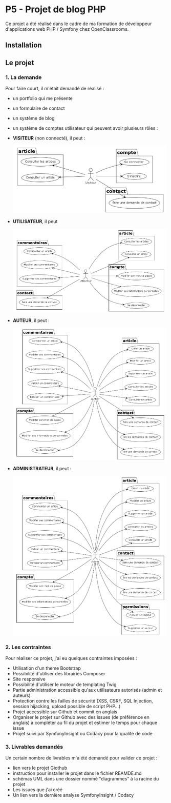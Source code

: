 # P5 - Projet de blog PHP

Ce projet a été réalisé dans le cadre de ma formation de développeur 
d'applications web PHP / Symfony chez OpenClassrooms.

## Installation

## Le projet

### 1. La demande
Pour faire court, il m'était demandé de réalisé : 
-   un portfolio qui me présente
-   un formulaire de contact
-   un système de blog
-   un système de comptes utilisateur qui peuvent avoir plusieurs rôles :
-   **VISITEUR** (non connecté), il peut :
  
    <img alt="Visitor Usecase" src="docs\Images\Usecases\usecase-visitor.png"/>
-   **UTILISATEUR**, il peut
  
    <img alt="Visitor Usecase" src="docs\Images\Usecases\usecase-user.png"/>
-   **AUTEUR**, il peut :
  
    <img alt="Visitor Usecase" src="docs\Images\Usecases\usecase-author.png"/>
-   **ADMINISTRATEUR**, il peut :
  
    <img alt="Visitor Usecase" src="docs\Images\Usecases\usecase-admin.png"/>

### 2. Les contraintes
Pour réaliser ce projet, j'ai eu quelques contraintes imposées :
-   Utilisation d'un thème Bootstrap
-   Possibilité d'utiliser des librairies Composer
-   Site responsive
-   Possibilité d'utiliser le moteur de templating Twig
-   Partie administration accessible qu'aux utilisateurs autorisés (admin et auteurs)
-   Protection contre les failles de sécurité (XSS, CSRF, SQL Injection, session hijacking, 
upload possible de script PHP…)
-   Projet accessible sur Github et commit en anglais
-   Organiser le projet sur Github avec des issues (de préférence en anglais) à compléter au fil 
du projet et estimer le temps pour chaque issue
-   Projet suivi par SymfonyInsight ou Codacy pour la qualité de code

### 3. Livrables demandés
Un certain nombre de livrables m'a été demandé pour valider ce projet :
-   lien vers le projet Giothub
-   instruction pour installer le projet dans le fichier REAMDE.md
-   schémas UML dans une dossier nommé "diagrammes" à la racine du projet
-   Les issues que j'ai créé
-   Un lien vers la dernière analyse SymfonyInsight / Codacy